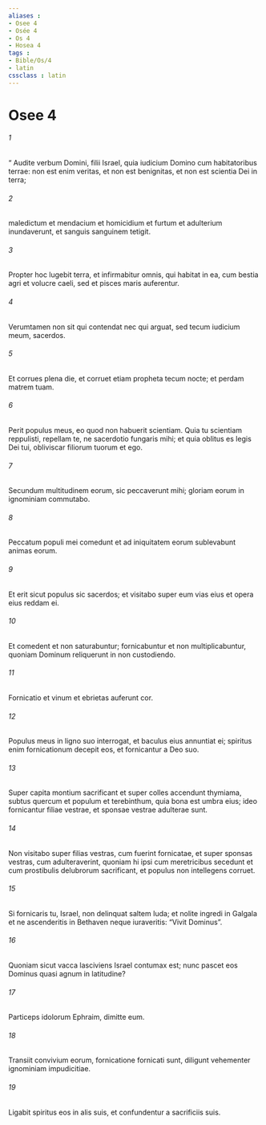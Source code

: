 ```yaml
---
aliases : 
- Osee 4
- Osée 4
- Os 4
- Hosea 4
tags : 
- Bible/Os/4
- latin
cssclass : latin
---
```


# Osee 4

###### 1
“ Audite verbum Domini, filii Israel, quia iudicium Domino cum habitatoribus terrae: non est enim veritas, et non est benignitas, et non est scientia Dei in terra;
###### 2
maledictum et mendacium et homicidium et furtum et adulterium inundaverunt, et sanguis sanguinem tetigit.
###### 3
Propter hoc lugebit terra, et infirmabitur omnis, qui habitat in ea, cum bestia agri et volucre caeli, sed et pisces maris auferentur.
###### 4
Verumtamen non sit qui contendat nec qui arguat, sed tecum iudicium meum, sacerdos.
###### 5
Et corrues plena die, et corruet etiam propheta tecum nocte; et perdam matrem tuam.
###### 6
Perit populus meus, eo quod non habuerit scientiam. Quia tu scientiam reppulisti, repellam te, ne sacerdotio fungaris mihi; et quia oblitus es legis Dei tui, obliviscar filiorum tuorum et ego.
###### 7
Secundum multitudinem eorum, sic peccaverunt mihi; gloriam eorum in ignominiam commutabo.
###### 8
Peccatum populi mei comedunt et ad iniquitatem eorum sublevabunt animas eorum.
###### 9
Et erit sicut populus sic sacerdos; et visitabo super eum vias eius et opera eius reddam ei.
###### 10
Et comedent et non saturabuntur; fornicabuntur et non multiplicabuntur, quoniam Dominum reliquerunt in non custodiendo.
###### 11
Fornicatio et vinum et ebrietas auferunt cor.
###### 12
Populus meus in ligno suo interrogat, et baculus eius annuntiat ei; spiritus enim fornicationum decepit eos, et fornicantur a Deo suo.
###### 13
Super capita montium sacrificant et super colles accendunt thymiama, subtus quercum et populum et terebinthum, quia bona est umbra eius; ideo fornicantur filiae vestrae, et sponsae vestrae adulterae sunt.
###### 14
Non visitabo super filias vestras, cum fuerint fornicatae, et super sponsas vestras, cum adulteraverint, quoniam hi ipsi cum meretricibus secedunt et cum prostibulis delubrorum sacrificant, et populus non intellegens corruet.
###### 15
Si fornicaris tu, Israel, non delinquat saltem Iuda; et nolite ingredi in Galgala et ne ascenderitis in Bethaven neque iuraveritis: “Vivit Dominus”.
###### 16
Quoniam sicut vacca lasciviens Israel contumax est; nunc pascet eos Dominus quasi agnum in latitudine?
###### 17
Particeps idolorum Ephraim, dimitte eum.
###### 18
Transiit convivium eorum, fornicatione fornicati sunt, diligunt vehementer ignominiam impudicitiae.
###### 19
Ligabit spiritus eos in alis suis, et confundentur a sacrificiis suis.
